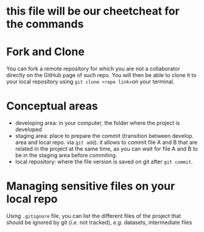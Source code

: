 # this file will be our cheetcheat for the commands

# Fork and Clone
You can fork a remote repository for which you are not a collaborator directly on the GitHub page of such repo. You will then be able to clone it to your local repository using `git clone <repo link>`on your terminal. 

# Conceptual areas
- developing area: in your computer, the folder where the project is developed
- staging area: place to prepare the commit (transition between develop. area and local repo. via `git add`). it allows to commit file A and B that are related in the project at the same time, as you can wait for file A and B to be in the staging area before commiting. 
- local repository: where the file version is saved on git after `git commit`.

# Managing sensitive files on your local repo
Using `.gitignore` file, you can list the different files of the project that should be ignored by git (*i.e.* not tracked), *e.g.* datasets, intermediate files

